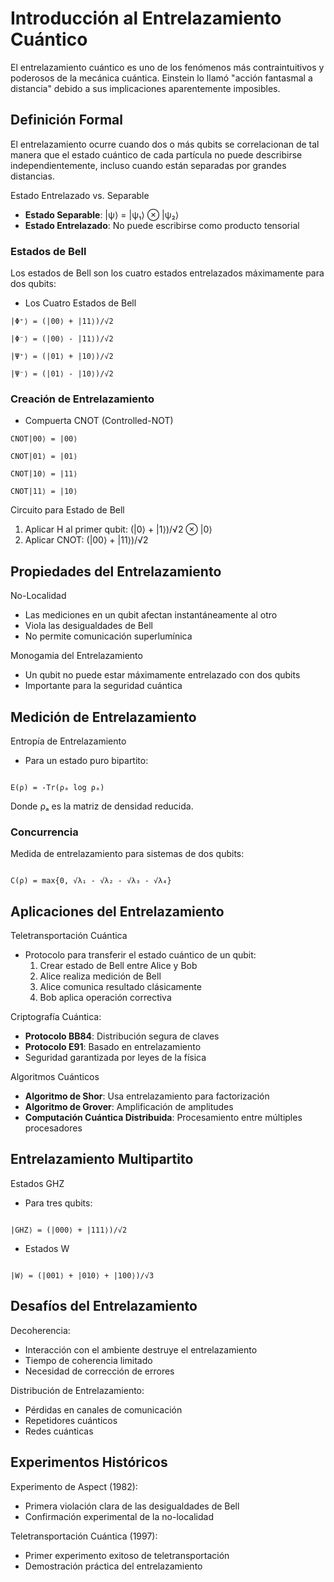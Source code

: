 # Introducción al Entrelazamiento Cuántico

El entrelazamiento cuántico es uno de los fenómenos más contraintuitivos y poderosos de la mecánica cuántica. Einstein lo llamó "acción fantasmal a distancia" debido a sus implicaciones aparentemente imposibles.

## Definición Formal

El entrelazamiento ocurre cuando dos o más qubits se correlacionan de tal manera que el estado cuántico de cada partícula no puede describirse independientemente, incluso cuando están separadas por grandes distancias.

Estado Entrelazado vs. Separable

- **Estado Separable**: |ψ⟩ = |ψ₁⟩ ⊗ |ψ₂⟩
- **Estado Entrelazado**: No puede escribirse como producto tensorial

### Estados de Bell

Los estados de Bell son los cuatro estados entrelazados máximamente para dos qubits:

- Los Cuatro Estados de Bell

```
|Φ⁺⟩ = (|00⟩ + |11⟩)/√2

|Φ⁻⟩ = (|00⟩ - |11⟩)/√2

|Ψ⁺⟩ = (|01⟩ + |10⟩)/√2

|Ψ⁻⟩ = (|01⟩ - |10⟩)/√2
```

### Creación de Entrelazamiento

- Compuerta CNOT (Controlled-NOT)

```
CNOT|00⟩ = |00⟩

CNOT|01⟩ = |01⟩

CNOT|10⟩ = |11⟩

CNOT|11⟩ = |10⟩
```

Circuito para Estado de Bell

1. Aplicar H al primer qubit: (|0⟩ + |1⟩)/√2 ⊗ |0⟩
2. Aplicar CNOT: (|00⟩ + |11⟩)/√2

## Propiedades del Entrelazamiento

No-Localidad

- Las mediciones en un qubit afectan instantáneamente al otro
- Viola las desigualdades de Bell
- No permite comunicación superlumínica

Monogamia del Entrelazamiento

- Un qubit no puede estar máximamente entrelazado con dos qubits
- Importante para la seguridad cuántica

## Medición de Entrelazamiento

Entropía de Entrelazamiento

- Para un estado puro bipartito:

```

E(ρ) = -Tr(ρₐ log ρₐ)

```

Donde ρₐ es la matriz de densidad reducida.

### Concurrencia

Medida de entrelazamiento para sistemas de dos qubits:

```

C(ρ) = max{0, √λ₁ - √λ₂ - √λ₃ - √λ₄}

```

## Aplicaciones del Entrelazamiento

Teletransportación Cuántica

- Protocolo para transferir el estado cuántico de un qubit:
    1. Crear estado de Bell entre Alice y Bob
    2. Alice realiza medición de Bell
    3. Alice comunica resultado clásicamente
    4. Bob aplica operación correctiva

Criptografía Cuántica:

- **Protocolo BB84**: Distribución segura de claves
- **Protocolo E91**: Basado en entrelazamiento
- Seguridad garantizada por leyes de la física

Algoritmos Cuánticos

- **Algoritmo de Shor**: Usa entrelazamiento para factorización
- **Algoritmo de Grover**: Amplificación de amplitudes
- **Computación Cuántica Distribuida**: Procesamiento entre múltiples procesadores

## Entrelazamiento Multipartito

Estados GHZ

- Para tres qubits:

```

|GHZ⟩ = (|000⟩ + |111⟩)/√2

```

- Estados W

```

|W⟩ = (|001⟩ + |010⟩ + |100⟩)/√3

```

## Desafíos del Entrelazamiento

Decoherencia:

- Interacción con el ambiente destruye el entrelazamiento
- Tiempo de coherencia limitado
- Necesidad de corrección de errores

Distribución de Entrelazamiento:

- Pérdidas en canales de comunicación
- Repetidores cuánticos
- Redes cuánticas

## Experimentos Históricos

Experimento de Aspect (1982):

- Primera violación clara de las desigualdades de Bell
- Confirmación experimental de la no-localidad

Teletransportación Cuántica (1997):

- Primer experimento exitoso de teletransportación
- Demostración práctica del entrelazamiento